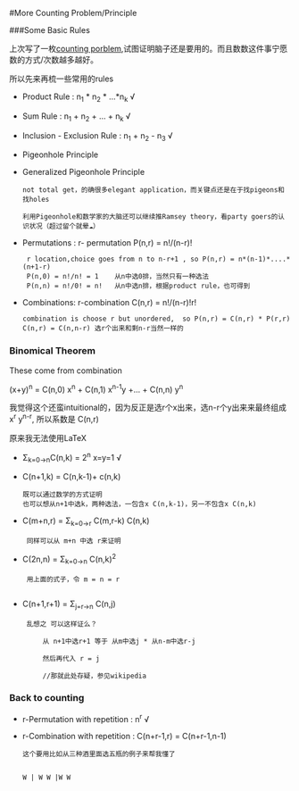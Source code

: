 #More Counting Problem/Principle


###Some Basic Rules 


上次写了一枚[counting porblem][id],试图证明脑子还是要用的。而且数数这件事宁愿数的方式/次数越多越好。

[id]:http://krisyu.github.io/2015/一枚Counting%20Problem/
 

所以先来再梳一些常用的rules

- Product Rule  : n<sub>1</sub> * n<sub>2</sub> * ...*n<sub>k</sub>  √
- Sum Rule  :  n<sub>1</sub> + n<sub>2</sub> + ... + n<sub>k</sub>   √
- Inclusion - Exclusion Rule : n<sub>1</sub> + n<sub>2</sub> - n<sub>3</sub>   √
- Pigeonhole Principle 
- Generalized Pigeonhole Principle  
   
   ``` 
   not total get，的确很多elegant application，而关键点还是在于找pigeons和找holes
   
   利用Pigeonhole和数学家的大脑还可以继续推Ramsey theory，看party goers的认识状况（超过留个就晕☁️）
   
    ```
- Permutations : r- permutation P(n,r) = n!/(n-r)!
	
	```
	 r location,choice goes from n to n-r+1 , so P(n,r) = n*(n-1)*....*(n+1-r)
	 P(n,0) = n!/n! = 1    从n中选0排，当然只有一种选法
	 P(n,n) = n!/0! = n!   从n中选n排，根据product rule，也可得到
	```
- Combinations:  r-combination C(n,r) = n!/(n-r)!r!
 	 
 	 ```
 	 combination is choose r but unordered,  so P(n,r) = C(n,r) * P(r,r)
 	 C(n,r) = C(n,n-r) 选r个出来和剩n-r当然一样的
 	 ```


### Binomical Theorem


These come from combination

(x+y)<sup>n</sup> = C(n,0) x<sup>n</sup> + C(n,1) x<sup>n-1</sup>y +... + C(n,n) y<sup>n</sup>


我觉得这个还蛮intuitional的，因为反正是选r个x出来，选n-r个y出来来最终组成x<sup>r</sup> y<sup>n-r</sup>, 所以系数是 C(n,r)

原来我无法使用LaTeX


- Σ<sub>k=0→n</sub>C(n,k) = 2<sup>n</sup>  x=y=1 √
- C(n+1,k) = C(n,k-1)+ c(n,k)
	
	``` 
	既可以通过数学的方式证明
	也可以想从n+1中选k，两种选法，一包含x C(n,k-1)，另一不包含x C(n,k)
	```	
	
- C(m+n,r) = Σ<sub>k=0→r</sub> C(m,r-k) C(n,k)
	
	```
	 同样可以从 m+n 中选 r来证明
	
	 ```
	 
- C(2n,n) = Σ<sub>k=0→n</sub> C(n,k)<sup>2</sup>
	
	```
	 用上面的式子，令 m = n = r
	 
	 ```
- C(n+1,r+1) = Σ<sub>j=r→n</sub> C(n,j)
	
	```
	 乱想之 可以这样证么？
		
		 从 n+1中选r+1 等于 从m中选j * 从n-m中选r-j
		
		 然后再代入 r = j
		
		 //那就此处存疑，参见wikipedia
	```

### Back to counting


- r-Permutation with repetition  : n<sup>r</sup> √
- r-Combination with repetition : C(n+r-1,r) = C(n+r-1,n-1)
	
	```
	这个要用比如从三种酒里面选五瓶的例子来帮我懂了
	
	
	W | W W |W W
	
	```



    
  